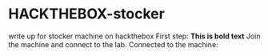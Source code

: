 # HACKTHEBOX-stocker
write up for stocker machine on hackthebox
First step:
**This is bold text**
Join the machine and connect to the lab.
Connected to the machine:
